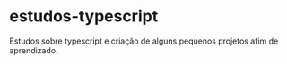 # estudos-typescript
Estudos sobre typescript e criação de alguns pequenos projetos afim de aprendizado.
